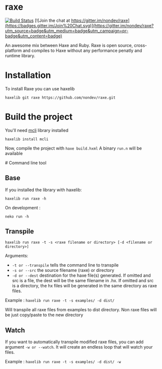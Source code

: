 # raxe

[![Build Status](https://travis-ci.org/nondev/raxe.svg)](https://travis-ci.org/nondev/raxe) [![Join the chat at https://gitter.im/nondev/raxe](https://badges.gitter.im/Join%20Chat.svg)](https://gitter.im/nondev/raxe?utm_source=badge&utm_medium=badge&utm_campaign=pr-badge&utm_content=badge)

An awesome mix between Haxe and Ruby. Raxe is open source, cross-platform and compiles to Haxe without any performance penatly and runtime library.

# Installation

To install Raxe you can use haxelib

```haxelib git raxe https://github.com/nondev/raxe.git```

# Build the project

You'll need [mcli](https://github.com/waneck/mcli) library installed

```haxelib install mcli```

Now, compile the project with ```haxe build.hxml```
A binary ```run.n``` will be available

# Command line tool

Base
--
If you installed the library with haxelib:

```haxelib run raxe -h```

On development :

```neko run -h```

Transpile
--

```haxelib run raxe -t -s <raxe filename or directory> [-d <filename or directory>]```

Arguments:
- ```-t or --transpile``` tells the command line to transpile
- ```-s or --src``` the source filename (raxe) or directory
- ```-d or --dest``` destination for the haxe file(s) generated. If omitted and src is a file, the dest will be the same filename in .hx. If omitted and src is a directory, the hx files will be generated in the same directory as raxe files.

Example : ```haxelib run raxe -t -s examples/ -d dist/```

Will transpile all raxe files from examples to dist directory. Non raxe files will be just copy/paste to the new directory

Watch
--
If you want to automatically transpile modified raxe files, you can add argument ```-w or --watch```. It will create an endless loop that will watch your files.

Example : ```haxelib run raxe -t -s examples/ -d dist/ -w```
